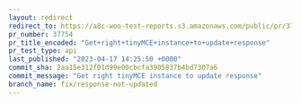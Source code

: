 ```yaml
---
layout: redirect
redirect_to: https://a8c-woo-test-reports.s3.amazonaws.com/public/pr/37754/api/index.html
pr_number: 37754
pr_title_encoded: "Get+right+tinyMCE+instance+to+update+response"
pr_test_type: api
last_published: "2023-04-17 14:25:50 +0000"
commit_sha: 2aa15e312f01d99e00cbcfa3905837b4bd7307a6
commit_message: "Get right tinyMCE instance to update response"
branch_name: fix/response-not-updated
---
```

